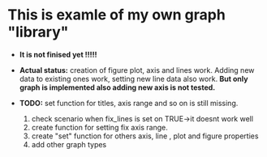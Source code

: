 This is examle of my own graph "library"
==========

* __It is not finised yet !!!!!__

* __Actual status:__ creation of figure plot, axis and lines work. Adding new data
                 to existing ones work, setting new line data also work. __But only
                 graph is implemented also adding new axis is not tested.__

* __TODO:__ set function for titles, axis range and so on is still missing.
  1. check scenario when fix_lines is set on TRUE->it doesnt work well
  2. create function for setting fix axis range.
  3. create "set" function for others axis, line , plot and figure properties
  4. add other graph types

